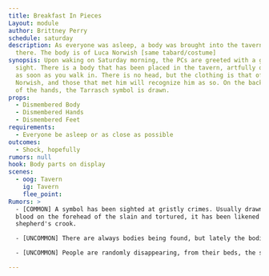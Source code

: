 ```yaml
---
title: Breakfast In Pieces
Layout: module
author: Brittney Perry
schedule: saturday
description: As everyone was asleep, a body was brought into the tavern and left
  there. The body is of Luca Norwish [same tabard/costume]
synopsis: Upon waking on Saturday morning, the PCs are greeted with a gristly
  sight. There is a body that has been placed in the tavern, artfully on display
  as soon as you walk in. There is no head, but the clothing is that of Luca
  Norwish, and those that met him will recognize him as so. On the back of one
  of the hands, the Tarrasch symbol is drawn.
props:
  - Dismembered Body
  - Dismembered Hands
  - Dismembered Feet
requirements:
  - Everyone be asleep or as close as possible
outcomes:
  - Shock, hopefully
rumors: null
hook: Body parts on display
scenes:
  - oog: Tavern
    ig: Tavern
    flee_point: 
Rumors: >
  - [COMMON] A symbol has been sighted at gristly crimes. Usually drawn in
  blood on the forehead of the slain and tortured, it has been likened to a
  shepherd's crook.

  - [UNCOMMON] There are always bodies being found, but lately the bodies bare signs of immense torture before being returned to their families.

  - [UNCOMMON] People are randomly disappearing, from their beds, the streets, in front of their families... People fear the night and what stalks it

---
```


